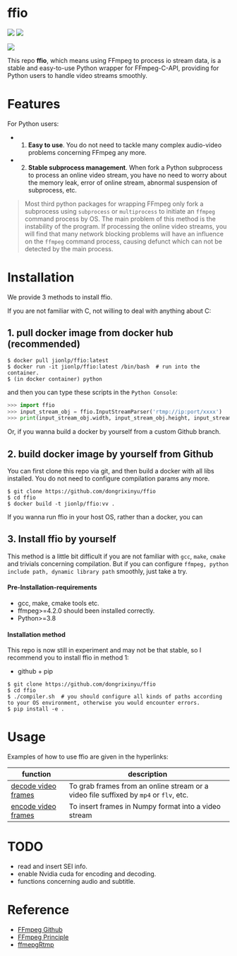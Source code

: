 # ffio

<p align="left">
<img src="https://img.shields.io/badge/version-1.0.1-green" />
<img src="https://img.shields.io/docker/pulls/jionlp/pyffmpeg?color=brightgreen" />
</p>

<img src="https://github.com/dongrixinyu/ffio/blob/main/ffio_logo.jpg?raw=true" />

This repo **ffio**, which means using FFmpeg to process io stream data, is a stable and easy-to-use Python wrapper for FFmpeg-C-API, providing for Python users to handle video streams smoothly.

# Features

For Python users:
- 1. **Easy to use**. You do not need to tackle many complex audio-video problems concerning FFmpeg any more.
- 2. **Stable subprocess management**. When fork a Python subprocess to process an online video stream, you have no need to worry about the memory leak, error of online stream, abnormal suspension of subprocess, etc.

> Most third python packages for wrapping FFmpeg only fork a subprocess using `subprocess` or `multiprocess` to initiate an `ffmpeg` command process by OS. The main problem of this method is the instability of the program. If processing the online video streams, you will find that many network blocking problems will have an influence on the `ffmpeg` command process, causing defunct which can not be detected by the main process.

# Installation

We provide 3 methods to install ffio.

If you are not familiar with C, not willing to deal with anything about C:

## 1. pull docker image from docker hub (**recommended**)
```
$ docker pull jionlp/ffio:latest
$ docker run -it jionlp/ffio:latest /bin/bash  # run into the container.
$ (in docker container) python
```

and then you can type these scripts in the `Python Console`:
```python
>>> import ffio
>>> input_stream_obj = ffio.InputStreamParser('rtmp://ip:port/xxxx')
>>> print(input_stream_obj.width, input_stream_obj.height, input_stream_obj.fps)
```

Or, if you wanna build a docker by yourself from a custom Github branch.

## 2. build docker image by yourself from Github

You can first clone this repo via git, and then build a docker with all libs installed. You do not need to configure compilation params any more.

```
$ git clone https://github.com/dongrixinyu/ffio
$ cd ffio
$ docker build -t jionlp/ffio:vv .
```

If you wanna run ffio in your host OS, rather than a docker, you can

## 3. Install ffio by yourself

This method is a little bit difficult if you are not familiar with `gcc`, `make`, `cmake` and trivials concerning compilation. But if you can configure `ffmpeg, python include path, dynamic library path` smoothly, just take a try.

#### Pre-Installation-requirements

- gcc, make, cmake tools etc.
- ffmpeg>=4.2.0 should been installed correctly.
- Python>=3.8

#### Installation method

This repo is now still in experiment and may not be that stable, so I recommend you to install ffio in method 1:

- github + pip
```
$ git clone https://github.com/dongrixinyu/ffio
$ cd ffio
$ ./compiler.sh  # you should configure all kinds of paths according to your OS environment, otherwise you would encounter errors.
$ pip install -e .
```


# Usage

Examples of how to use ffio are given in the hyperlinks:

| function | description |
|----------|-------------|
| [decode video frames](https://github.com/dongrixinyu/ffio/blob/main/example/decode_frames.py) | To grab frames from an online stream or a video file suffixed by `mp4` or `flv`, etc. |
| [encode video frames](https://github.com/dongrixinyu/ffio/blob/main/example/encode_frames.py) | To insert frames in Numpy format into a video stream |

# TODO
- read and insert SEI info.
- enable Nvidia cuda for encoding and decoding.
- functions concerning audio and subtitle.

# Reference

- [FFmpeg Github](https://github.com/FFmpeg/FFmpeg)
- [FFmpeg Principle](https://github.com/lokenetwork/FFmpeg-Principle)
- [ffmepgRtmp](https://github.com/hurtnotbad/ffmepgRtmp)
